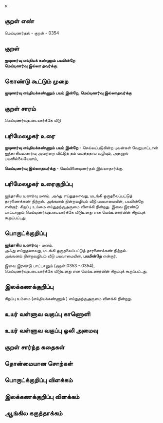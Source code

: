 உ

## குறள் எண் 

மெய்யுணர்தல் - குறள் - 0354  

## குறள் 

**ஐயுணர்வு எய்தியக் கண்ணும் பயமின்றே  
மெய்யுணர்வு இல்லா தவர்க்கு.** 

## கொண்டு கூட்டும் முறை

**ஐயுணர்வு எய்தியக்கண்ணும் பயம் இன்றே, மெய்யுணர்வு இல்லாதவர்க்கு**

## குறள் சாரம் 

மெய்யுணர்வுஉடையார்க்கே வீடு  

## பரிமேலழகர் உரை

**ஐயுணர்வு எய்தியக்கண்ணும் பயம் இன்றே** - செல்லப்படுகின்ற புலன்கள் வேறுபாட்டான் ஐந்தாகியஉணர்வு அவற்றை விட்டுத் தம் வயத்ததாய வழியும், அதனால் பயனில்லையேயாம்,  

**மெய்யுணர்வு இல்லாதவர்க்கு** - மெய்யினையுணர்தல் இல்லாதார்க்கு.

## பரிமேலழகர் உரைகுறிப்பு   

ஐந்தாகிய உணர்வு  மனம். அஃது எய்துதலாவது, மடங்கி ஒருதலைப்பட்டுத் தாரணைக்கண் நிற்றல். அங்ஙனம் நின்றவழியும் வீடு பயவாமையின், பயமின்றே என்றார். சிறப்பு உம்மை எய்துதற்குஅருமை விளக்கி நின்றது. இவை இரண்டு பாட்டானும் மெய்யுணர்வுஉடையார்க்கே வீடுஉளது என மெய்உணர்வின் சிறப்புக் கூறப்பட்டது.    

## பொருட்க்குறிப்பு 

**ஐந்தாகிய உணர்வு** - மனம்.  
அஃது எய்துதலாவது, மடங்கி ஒருதலைப்பட்டுத் தாரணைக்கண் நிற்றல்.  
அங்ஙனம் நின்றவழியும் வீடு பயவாமையின், **பயமின்றே** என்றார்.  
 
இவை இரண்டு பாட்டானும் (குறள் 0353 - 0354),  
மெய்யுணர்வுஉடையார்க்கே வீடுஉளது என மெய்உணர்வின் சிறப்புக் கூறப்பட்டது.    

## இலக்கணக்குறிப்பு  

சிறப்பு உம்மை (எய்தியக்கண்ணும் ) எய்துதற்குஅருமை விளக்கி நின்றது.   

## உயர் வள்ளுவ வகுப்பு காணொளி


## உயர் வள்ளுவ வகுப்பு ஒலி அமைவு 

 
## குறள் சார்ந்த கதைகள் 


## தொன்மையான சொற்கள்


## பொருட்க்குறிப்பு விளக்கம்


## இலக்கணக்குறிப்பு விளக்கம்


## ஆங்கில கருத்தாக்கம் 


